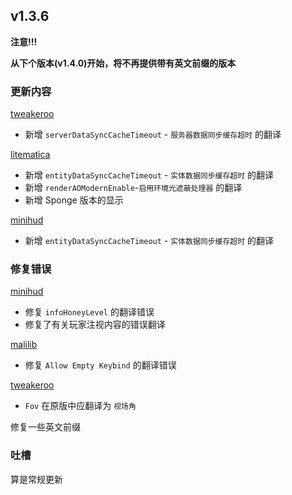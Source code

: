 ## v1.3.6

**注意!!!**

**从下个版本(v1.4.0)开始，将不再提供带有英文前缀的版本**


### 更新内容
[tweakeroo](https://github.com/sakura-ryoko/tweakeroo/releases/tag/1.21.3-0.22.0-sakura.6)
- 新增 `serverDataSyncCacheTimeout` - `服务器数据同步缓存超时` 的翻译

[litematica](https://github.com/sakura-ryoko/litematica/releases/tag/1.21.3-0.20.0-sakura.3)
- 新增 `entityDataSyncCacheTimeout` - `实体数据同步缓存超时` 的翻译
- 新增 `renderAOModernEnable`-`启用环境光遮蔽处理器` 的翻译
- 新增 Sponge 版本的显示

[minihud](https://github.com/sakura-ryoko/minihud/releases/tag/1.21.3-0.33.0-sakura.8)
- 新增 `entityDataSyncCacheTimeout` - `实体数据同步缓存超时` 的翻译

### 修复错误
[minihud](https://github.com/DreamingLri/masa-mods-chinese/issues/14)
- 修复 `infoHoneyLevel` 的翻译错误
- 修复了有关玩家注视内容的错误翻译

[malilib](https://github.com/DreamingLri/masa-mods-chinese/issues/16)
- 修复 `Allow Empty Keybind` 的翻译错误

[tweakeroo](https://github.com/DreamingLri/masa-mods-chinese/pull/15)
- `Fov` 在原版中应翻译为 `视场角` 

修复一些英文前缀

### 吐槽
算是常规更新
